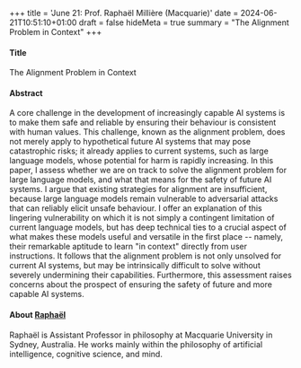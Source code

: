 +++
title = 'June 21: Prof. Raphaël Millière (Macquarie)'
date = 2024-06-21T10:51:10+01:00
draft = false
hideMeta = true
summary = "The Alignment Problem in Context"
+++
 

#### Title
The Alignment Problem in Context
 
#### Abstract
A core challenge in the development of increasingly capable AI systems is to make them safe and reliable by ensuring their behaviour is consistent with human values. This challenge, known as the alignment problem, does not merely apply to hypothetical future AI systems that may pose catastrophic risks; it already applies to current systems, such as large language models, whose potential for harm is rapidly increasing. In this paper, I assess whether we are on track to solve the alignment problem for large language models, and what that means for the safety of future AI systems. I argue that existing strategies for alignment are insufficient, because large language models remain vulnerable to adversarial attacks that can reliably elicit unsafe behaviour. I offer an explanation of this lingering vulnerability on which it is not simply a contingent limitation of current language models, but has deep technical ties to a crucial aspect of what makes these models useful and versatile in the first place -- namely, their remarkable aptitude to learn "in context" directly from user instructions. It follows that the alignment problem is not only unsolved for current AI systems, but may be intrinsically difficult to solve without severely undermining their capabilities. Furthermore, this assessment raises concerns about the prospect of ensuring the safety of future and more capable AI systems.
 

#### About [Raphaël](https://raphaelmilliere.com)
Raphaël is Assistant Professor in philosophy at Macquarie University in Sydney, Australia. He works mainly within the philosophy of artificial intelligence, cognitive science, and mind.
